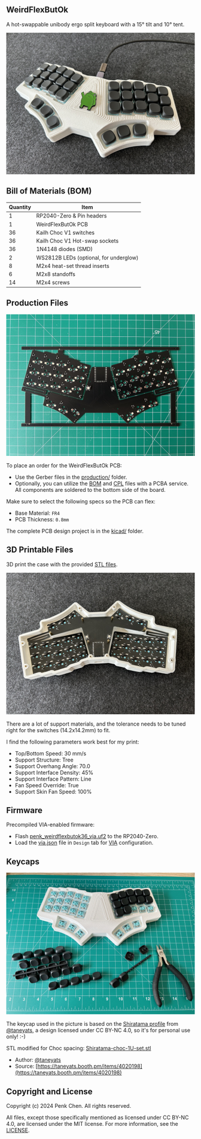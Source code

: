 ## WeirdFlexButOk 

A hot-swappable unibody ergo split keyboard with a 15° tilt and 10° tent.

![](images/keyboard.jpg)

## Bill of Materials (BOM)

Quantity | Item 
--- | --- 
1 | RP2040-Zero & Pin headers 
1 | WeirdFlexButOk PCB 
36 | Kailh Choc V1 switches  
36 | Kailh Choc V1 Hot-swap sockets 
36 | 1N4148 diodes (SMD)
2 | WS2812B LEDs (optional, for underglow)
8 | M2x4 heat-set thread inserts
6 | M2x8 standoffs
14 | M2x4 screws 

## Production Files

![](images/pcb.jpg)

To place an order for the WeirdFlexButOk PCB:

- Use the Gerber files in the [production/](production/) folder. 
- Optionally, you can utilize the [BOM](production/BOM.csv) and [CPL](production/CPL.csv) files with a PCBA service. All components are soldered to the bottom side of the board.

Make sure to select the following specs so the PCB can flex:
- Base Material: `FR4`
- PCB Thickness: `0.8mm` 

The complete PCB design project is in the [kicad/](kicad/) folder. 

## 3D Printable Files 

3D print the case with the provided [STL files](case/). 

![](images/case.jpg)

There are a lot of support materials, and the tolerance needs to be tuned right for the switches (14.2x14.2mm) to fit.

I find the following parameters work best for my print:
- Top/Bottom Speed: 30 mm/s 
- Support Structure: Tree
- Support Overhang Angle: 70.0 
- Support Interface Density: 45%
- Support Interface Pattern: Line
- Fan Speed Override: True
- Support Skin Fan Speed: 100%

## Firmware 

Precompiled VIA-enabled firmware: 

- Flash [penk_weirdflexbutok36_via.uf2](firmware/penk_weirdflexbutok36_via.uf2) to the RP2040-Zero.
- Load the [via.json](firmware/QMK/via.json) file in `Design` tab for [VIA](https://usevia.app) configuration.

## Keycaps 

![](images/assembly.jpg)

The keycap used in the picture is based on the [Shiratama profile](https://www.taneyats.com/entry/shiratama-profile) from [@taneyats](https://twitter.com/taneyats), a design licensed under CC BY-NC 4.0, so it's for personal use only! :-)

STL modified for Choc spacing: [Shiratama-choc-1U-set.stl](keycap/Shiratama-choc-1U-set.stl)

- Author: [@taneyats](https://twitter.com/taneyats)
- Source: [https://taneyats.booth.pm/items/4020198](https://taneyats.booth.pm/items/4020198) 

## Copyright and License
Copyright (c) 2024 Penk Chen. All rights reserved.

All files, except those specifically mentioned as licensed under CC BY-NC 4.0, are licensed under the MIT license. For more information, see the [LICENSE](LICENSE).